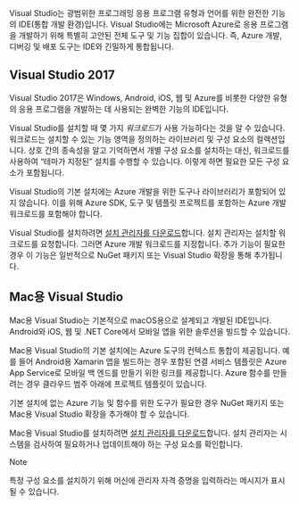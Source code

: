 Visual Studio는 광범위한 프로그래밍 응용 프로그램 유형과 언어를 위한 완전한 기능의 IDE(통합 개발 환경)입니다. Visual Studio에는 Microsoft Azure로 응용 프로그램을 개발하기 위해 특별히 고안된 전체 도구 및 기능 집합이 있습니다. 즉, Azure 개발, 디버깅 및 배포 도구는 IDE와 긴밀하게 통합됩니다.

## <a name="visual-studio-2017"></a>Visual Studio 2017

Visual Studio 2017은 Windows, Android, iOS, 웹 및 Azure를 비롯한 다양한 유형의 응용 프로그램을 개발하는 데 사용되는 완벽한 기능의 IDE입니다.

Visual Studio를 설치할 때 몇 가지 *워크로드*가 사용 가능하다는 것을 알 수 있습니다. 워크로드는 설치할 수 있는 기능 영역을 정의하는 라이브러리 및 구성 요소의 컬렉션입니다. 상호 간의 종속성을 알고 기억하면서 개별 구성 요소를 설치하는 대신, 워크로드를 사용하여 “테마가 지정된” 설치를 수행할 수 있습니다. 이렇게 하면 필요한 모든 구성 요소가 포함됩니다.

Visual Studio의 기본 설치에는 Azure 개발을 위한 도구나 라이브러리가 포함되어 있지 않습니다. 이를 위해 Azure SDK, 도구 및 템플릿 프로젝트를 포함하는 Azure 개발 워크로드를 포함해야 합니다.

Visual Studio를 설치하려면 [설치 관리자를 다운로드](https://visualstudio.microsoft.com/)합니다. 설치 관리자는 설치할 워크로드를 요청합니다. 그러면 Azure 개발 워크로드를 지정합니다. 추가 기능이 필요한 경우 이 기능은 일반적으로 NuGet 패키지 또는 Visual Studio 확장을 통해 추가됩니다.

## <a name="visual-studio-for-mac"></a>Mac용 Visual Studio

Mac용 Visual Studio는 기본적으로 macOS용으로 설계되고 개발된 IDE입니다. Android와 iOS, 웹 및 .NET Core에서 모바일 앱을 위한 솔루션을 빌드할 수 있습니다.

Mac용 Visual Studio의 기본 설치에는 Azure 도구의 컨텍스트 통합이 제공됩니다. 예를 들어 Android용 Xamarin 앱을 빌드하는 경우 포함된 연결 서비스 템플릿은 Azure App Service로 모바일 백 엔드를 만들기 위한 링크를 제공합니다. Azure 함수를 만들려는 경우 클라우드 범주 아래에 프로젝트 템플릿이 있습니다.

기본 설치에 없는 Azure 기능 및 함수를 위한 도구가 필요한 경우 NuGet 패키지 또는 Mac용 Visual Studio 확장을 추가해야 할 수 있습니다.

Mac용 Visual Studio를 설치하려면 [설치 관리자를 다운로드](https://visualstudio.microsoft.com/)합니다. 설치 관리자는 시스템을 검사하여 필요하거나 업데이트해야 하는 구성 요소를 확인합니다.

> [!NOTE]
> 특정 구성 요소를 설치하기 위해 머신에 관리자 자격 증명을 입력하라는 메시지가 표시될 수 있습니다.